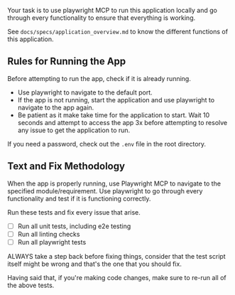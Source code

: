 Your task is to use playwright MCP to run this application locally and go through every functionality to ensure that everything is working.

See `docs/specs/application_overview.md` to know the different functions of this application.

## Rules for Running the App

Before attempting to run the app, check if it is already running.

- Use playwright to navigate to the default port.
- If the app is not running, start the application and use playwright to navigate to the app again.
- Be patient as it make take time for the application to start. Wait 10 seconds and attempt to access the app 3x before attempting to resolve any issue to get the application to run.

If you need a password, check out the `.env` file in the root directory.

## Text and Fix Methodology

When the app is properly running, use Playwright MCP to navigate to the specified module/requirement. Use playwright to go through every functionality and test if it is functioning correctly.

Run these tests and fix every issue that arise.

- [ ] Run all unit tests, including e2e testing
- [ ] Run all linting checks
- [ ] Run all playwright tests

ALWAYS take a step back before fixing things, consider that the test script itself might be wrong and that's the one that you should fix.

Having said that, if you're making code changes, make sure to re-run all of the above tests.